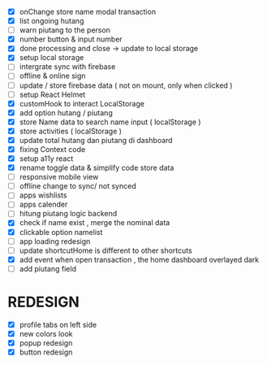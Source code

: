 - [x] onChange store name modal transaction
- [x] list ongoing hutang
- [ ] warn piutang to the person
- [x] number button & input number
- [x] done processing and close -> update to local storage
- [x] setup local storage
- [ ] intergrate sync with firebase
- [ ] offline & online sign
- [ ] update / store firebase data ( not on mount, only when clicked )
- [ ] setup React Helmet
- [x] customHook to interact LocalStorage
- [x] add option hutang / piutang
- [x] store Name data to search name input ( localStorage )
- [x] store activities ( localStorage )
- [x] update total hutang dan piutang di dashboard
- [x] fixing Context code
- [x] setup a11y react
- [x] rename toggle data & simplify code store data
- [ ] responsive mobile view
- [ ] offline change to sync/ not synced
- [ ] apps wishlists
- [ ] apps calender
- [ ] hitung piutang logic backend
- [x] check if name exist , merge the nominal data
- [x] clickable option namelist
- [ ] app loading redesign
- [ ] update shortcutHome is different to other shortcuts
- [x] add event when open transaction , the home dashboard overlayed dark
- [ ] add piutang field

# REDESIGN

- [x] profile tabs on left side
- [x] new colors look
- [x] popup redesign
- [x] button redesign
